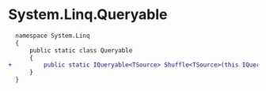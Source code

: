 # System.Linq.Queryable

```diff
  namespace System.Linq
  {
      public static class Queryable
      {
+         public static IQueryable<TSource> Shuffle<TSource>(this IQueryable<TSource> source);
      }
  }
```
